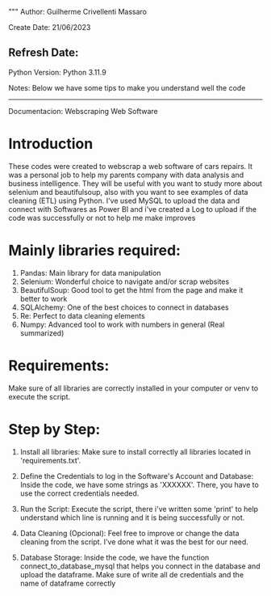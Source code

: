 """
Author:
Guilherme Crivellenti Massaro

Create Date:
21/06/2023

Refresh Date:
-

Python Version:
Python 3.11.9

Notes:
Below we have some tips to make you understand well the code

--------------------------------------------------------------------------------------------------------

Documentacion: Webscraping Web Software

# Introduction

These codes were created to webscrap a web software of cars repairs. It was a personal job to help my parents company with data analysis and business intelligence. They will be useful with you want to study more about selenium and beautifulsoup, also with you want to see examples of data cleaning (ETL) using Python. I've used MySQL to upload the data and connect with Softwares as Power BI and i've created a Log to upload if the code was successfully or not to help me make improves

# Mainly libraries required:

1. Pandas: Main library for data manipulation
2. Selenium: Wonderful choice to navigate and/or scrap websites
3. BeautifulSoup: Good tool to get the html from the page and make it better to work
4. SQLAlchemy: One of the best choices to connect in databases
5. Re: Perfect to data cleaning elements
6. Numpy: Advanced tool to work with numbers in general (Real summarized)

# Requirements:

Make sure of all libraries are correctly installed in your computer or venv to execute the script.

# Step by Step:

1.	Install all libraries:
Make sure to install correctly all libraries located in 'requirements.txt'.

2.	Define the Credentials to log in the Software's Account and Database:
Inside the code, we have some strings as 'XXXXXX'. There, you have to use the correct credentials needed.

3.	Run the Script:
Execute the script, there i've written some 'print' to help understand which line is running and it is being successfully or not.

4.	Data Cleaning (Opcional):
Feel free to improve or change the data cleaning from the script. I've done what it was the best for our need.

5.	Database Storage:
Inside the code, we have the function connect_to_database_mysql that helps you connect in the database and upload the dataframe. Make sure of write all de credentials and the name of dataframe correctly
